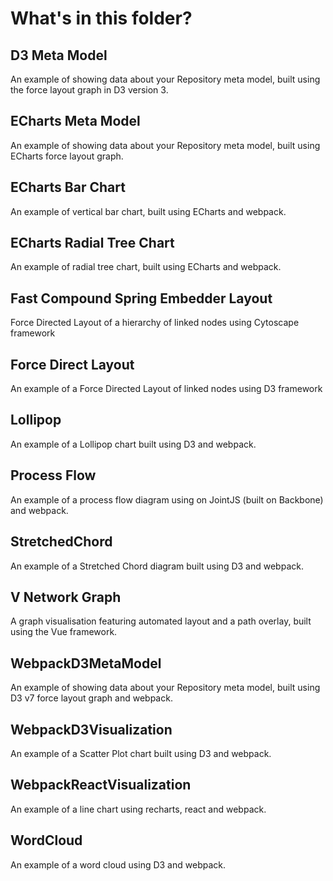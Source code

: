 # What's in this folder?

## D3 Meta Model

An example of showing data about your Repository meta model, built using the force layout graph in D3 version 3.

## ECharts Meta Model

An example of showing data about your Repository meta model, built using ECharts force layout graph.

## ECharts Bar Chart

An example of vertical bar chart, built using ECharts and webpack.

## ECharts Radial Tree Chart

An example of radial tree chart, built using ECharts and webpack.

## Fast Compound Spring Embedder Layout

Force Directed Layout of a hierarchy of linked nodes using Cytoscape framework

## Force Direct Layout

An example of a Force Directed Layout of linked nodes using D3 framework

## Lollipop

An example of a Lollipop chart built using D3 and webpack.

## Process Flow

An example of a process flow diagram using on JointJS (built on Backbone) and webpack.

## StretchedChord

An example of a Stretched Chord diagram built using D3 and webpack.

## V Network Graph

A graph visualisation featuring automated layout and a path overlay, built using the Vue framework.

## WebpackD3MetaModel

An example of showing data about your Repository meta model, built using D3 v7 force layout graph and webpack.

## WebpackD3Visualization

An example of a Scatter Plot chart built using D3 and webpack.

## WebpackReactVisualization

An example of a line chart using recharts, react and webpack.

## WordCloud

An example of a word cloud using D3 and webpack.
